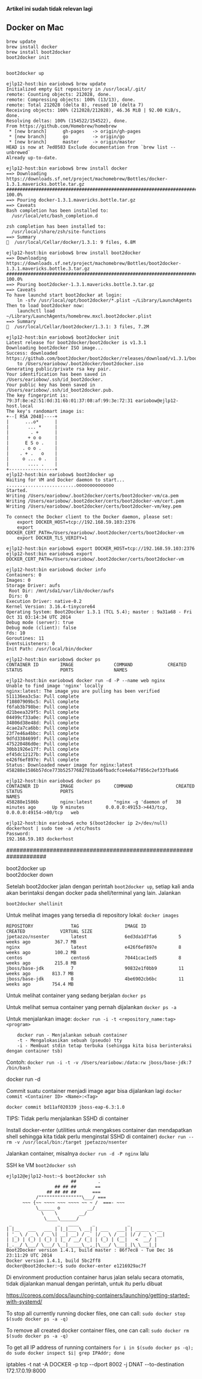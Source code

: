 **Artikel ini sudah tidak relevan lagi**

## Docker on Mac

```
brew update
brew install docker
brew install boot2docker
boot2docker init


boot2docker up
```

```
ejlp12-host:bin eariobow$ brew update
Initialized empty Git repository in /usr/local/.git/
remote: Counting objects: 212028, done.
remote: Compressing objects: 100% (13/13), done.
remote: Total 212028 (delta 8), reused 10 (delta 7)
Receiving objects: 100% (212028/212028), 46.36 MiB | 92.00 KiB/s, done.
Resolving deltas: 100% (154522/154522), done.
From https://github.com/Homebrew/homebrew
 * [new branch]      gh-pages   -> origin/gh-pages
 * [new branch]      go         -> origin/go
 * [new branch]      master     -> origin/master
HEAD is now at 7ed0583 Exclude documentation from `brew list --unbrewed`
Already up-to-date.
```

```
ejlp12-host:bin eariobow$ brew install docker
==> Downloading https://downloads.sf.net/project/machomebrew/Bottles/docker-1.3.1.mavericks.bottle.tar.gz
######################################################################## 100.0%
==> Pouring docker-1.3.1.mavericks.bottle.tar.gz
==> Caveats
Bash completion has been installed to:
  /usr/local/etc/bash_completion.d

zsh completion has been installed to:
  /usr/local/share/zsh/site-functions
==> Summary
🍺  /usr/local/Cellar/docker/1.3.1: 9 files, 6.8M
```

```
ejlp12-host:bin eariobow$ brew install boot2docker
==> Downloading https://downloads.sf.net/project/machomebrew/Bottles/boot2docker-1.3.1.mavericks.bottle.3.tar.gz
######################################################################## 100.0%
==> Pouring boot2docker-1.3.1.mavericks.bottle.3.tar.gz
==> Caveats
To have launchd start boot2docker at login:
    ln -sfv /usr/local/opt/boot2docker/*.plist ~/Library/LaunchAgents
Then to load boot2docker now:
    launchctl load ~/Library/LaunchAgents/homebrew.mxcl.boot2docker.plist
==> Summary
🍺  /usr/local/Cellar/boot2docker/1.3.1: 3 files, 7.2M
```

```
ejlp12-host:bin eariobow$ boot2docker init
Latest release for boot2docker/boot2docker is v1.3.1
Downloading boot2docker ISO image...
Success: downloaded https://github.com/boot2docker/boot2docker/releases/download/v1.3.1/boot2docker.iso
	to /Users/eariobow/.boot2docker/boot2docker.iso
Generating public/private rsa key pair.
Your identification has been saved in /Users/eariobow/.ssh/id_boot2docker.
Your public key has been saved in /Users/eariobow/.ssh/id_boot2docker.pub.
The key fingerprint is:
79:3f:8e:e2:51:0d:31:6b:01:37:08:af:99:3e:72:31 eariobow@ejlp12-host.local
The key's randomart image is:
+--[ RSA 2048]----+
|      ...o*      |
|       ... *     |
|        . +      |
|       + o o     |
|      E S o .    |
|     . o o .     |
|    . + .   o    |
|     o ... o .   |
|       .... .    |
+-----------------+
ejlp12-host:bin eariobow$ boot2docker up
Waiting for VM and Docker daemon to start...
..........................oooooooooooooo
Started.
Writing /Users/eariobow/.boot2docker/certs/boot2docker-vm/ca.pem
Writing /Users/eariobow/.boot2docker/certs/boot2docker-vm/cert.pem
Writing /Users/eariobow/.boot2docker/certs/boot2docker-vm/key.pem

To connect the Docker client to the Docker daemon, please set:
    export DOCKER_HOST=tcp://192.168.59.103:2376
    export DOCKER_CERT_PATH=/Users/eariobow/.boot2docker/certs/boot2docker-vm
    export DOCKER_TLS_VERIFY=1
```

```
ejlp12-host:bin eariobow$ export DOCKER_HOST=tcp://192.168.59.103:2376
ejlp12-host:bin eariobow$ export DOCKER_CERT_PATH=/Users/eariobow/.boot2docker/certs/boot2docker-vm
```

```
ejlp12-host:bin eariobow$ docker info
Containers: 0
Images: 0
Storage Driver: aufs
 Root Dir: /mnt/sda1/var/lib/docker/aufs
 Dirs: 0
Execution Driver: native-0.2
Kernel Version: 3.16.4-tinycore64
Operating System: Boot2Docker 1.3.1 (TCL 5.4); master : 9a31a68 - Fri Oct 31 03:14:34 UTC 2014
Debug mode (server): true
Debug mode (client): false
Fds: 10
Goroutines: 11
EventsListeners: 0
Init Path: /usr/local/bin/docker
```

```
ejlp12-host:bin eariobow$ docker ps
CONTAINER ID        IMAGE               COMMAND             CREATED             STATUS              PORTS               NAMES
```

```
ejlp12-host:bin eariobow$ docker run -d -P --name web nginx
Unable to find image 'nginx' locally
nginx:latest: The image you are pulling has been verified
511136ea3c5a: Pull complete 
f10807909bc5: Pull complete 
f6fab3b798be: Pull complete 
d21beea329f5: Pull complete 
04499cf33a0e: Pull complete 
34806d38e48d: Pull complete 
4cae2a7ca6bb: Pull complete 
23f7e46a4bbc: Pull complete 
9dfd3384699f: Pull complete 
475220486d0e: Pull complete 
30bb1926e17f: Pull complete 
ef45dc12127b: Pull complete 
e426f6ef897e: Pull complete 
Status: Downloaded newer image for nginx:latest
458288e1586b57dce773b52577682781ba66fbadcfce4e6a7f856c2ef33fba66
```

```
ejlp12-host:bin eariobow$ docker ps
CONTAINER ID        IMAGE               COMMAND                CREATED             STATUS              PORTS                                           NAMES
458288e1586b        nginx:latest        "nginx -g 'daemon of   38 minutes ago      Up 9 minutes        0.0.0.0:49153->443/tcp, 0.0.0.0:49154->80/tcp   web
```

```
ejlp12-host:bin eariobow$ echo $(boot2docker ip 2>/dev/null) dockerhost | sudo tee -a /etc/hosts
Password:
192.168.59.103 dockerhost
```

####################################################################

boot2docker up  
boot2docker down

Setelah boot2docker jalan dengan perintah `boot2docker up`, setiap kali anda akan berintaksi dengan docker pada shell/terminal yang lain. Jalankan

`boot2docker shellinit`

Untuk melihat images yang tersedia di repository lokal:
`docker images`

```
REPOSITORY              TAG                 IMAGE ID            CREATED             VIRTUAL SIZE
jpetazzo/nsenter        latest              6ed3da1d7fa6        5 weeks ago         367.7 MB
nginx                   latest              e426f6ef897e        8 weeks ago         100.2 MB
centos                  centos6             70441cac1ed5        8 weeks ago         215.8 MB
jboss/base-jdk          7                   90832e1f0bb9        11 weeks ago        813.7 MB
jboss/base-jdk          8                   4be6902cb6bc        11 weeks ago        754.4 MB
```

Untuk melihat container yang sedang berjalan
`docker ps`

Untuk melihat semua container yang pernah dijalankan
`docker ps -a`


Untuk menjalankan image:
`docker run -i -t <repository_name:tag> <program>`

		docker run - Menjalankan sebuah container
		-t - Mengalokasikan sebuah (pseudo) tty
		-i - Membuat stdin tetap terbuka (sehingga kita bisa berinteraksi dengan container tsb)


Contoh:
`docker run -i -t -v /Users/eariobow:/data:rw jboss/base-jdk:7 /bin/bash`


docker run -d <container-id>

Commit suatu container menjadi image agar bisa dijalankan lagi
`docker commit <Container ID> <Name>:<Tag>`

`docker commit bd11af020339 jboss-eap-6.3:1.0`




TIPS: Tidak perlu menjalankan SSHD di container

Install docker-enter (utilities untuk mengakses container dan mendapatkan shell sehingga kita tidak
perlu menginstal SSHD di container)
`docker run --rm -v /usr/local/bin:/target jpetazzo/nsenter`

Jalankan container, misalnya `docker run -d -P nginx` lalu 

SSH ke VM
`boot2docker ssh`


```
ejlp12@ejlp12-host:~$ boot2docker ssh
                        ##        .
                  ## ## ##       ==
               ## ## ## ##      ===
           /""""""""""""""""\___/ ===
      ~~~ {~~ ~~~~ ~~~ ~~~~ ~~ ~ /  ===- ~~~
           \______ o          __/
             \    \        __/
              \____\______/
 _                 _   ____     _            _
| |__   ___   ___ | |_|___ \ __| | ___   ___| | _____ _ __
| '_ \ / _ \ / _ \| __| __) / _` |/ _ \ / __| |/ / _ \ '__|
| |_) | (_) | (_) | |_ / __/ (_| | (_) | (__|   <  __/ |
|_.__/ \___/ \___/ \__|_____\__,_|\___/ \___|_|\_\___|_|
Boot2Docker version 1.4.1, build master : 86f7ec8 - Tue Dec 16 23:11:29 UTC 2014
Docker version 1.4.1, build 5bc2ff8
docker@boot2docker:~$ sudo docker-enter e1216929ac7f
```



Di environment production container harus jalan selalu secara otomatis, tidak dijalankan manual dengan 
perintah, untuk itu perlu dibuat

https://coreos.com/docs/launching-containers/launching/getting-started-with-systemd/



To stop all currently running docker files, one can call:
`sudo docker stop $(sudo docker ps -a -q) `

To remove all created docker container files, one can call:
`sudo docker rm $(sudo docker ps -a -q)`

To get all IP address of running containers
`for i in $(sudo docker ps -q); do sudo docker inspect $i| grep IPAddr; done`


iptables -t nat -A  DOCKER -p tcp --dport 8002 -j DNAT --to-destination 172.17.0.19:8000
